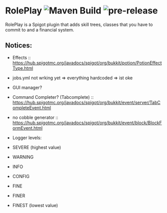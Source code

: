 # RolePlay ![Maven Build](https://github.com/chibbi/RolePlay/workflows/Maven%20Build/badge.svg?branch=main&event=push) ![pre-release](https://github.com/chibbi/RolePlay/workflows/pre-release/badge.svg?branch=main)
RolePlay is a Spigot plugin that adds skill trees, classes that you have to commit to and a financial system.

## Notices:  
 - Effects :: https://hub.spigotmc.org/javadocs/spigot/org/bukkit/potion/PotionEffectType.html
 - jobs.yml not wrking yet => everything hardcoded => ist oke
 - GUI manager?
 - Command Completer? (Tabcomplete) :: https://hub.spigotmc.org/javadocs/spigot/org/bukkit/event/server/TabCompleteEvent.html
 - no cobble generator :: https://hub.spigotmc.org/javadocs/spigot/org/bukkit/event/block/BlockFormEvent.html
 
 - Logger levels:
 - SEVERE (highest value)
 - WARNING
 - INFO
 - CONFIG
 - FINE
 - FINER
 - FINEST (lowest value)
